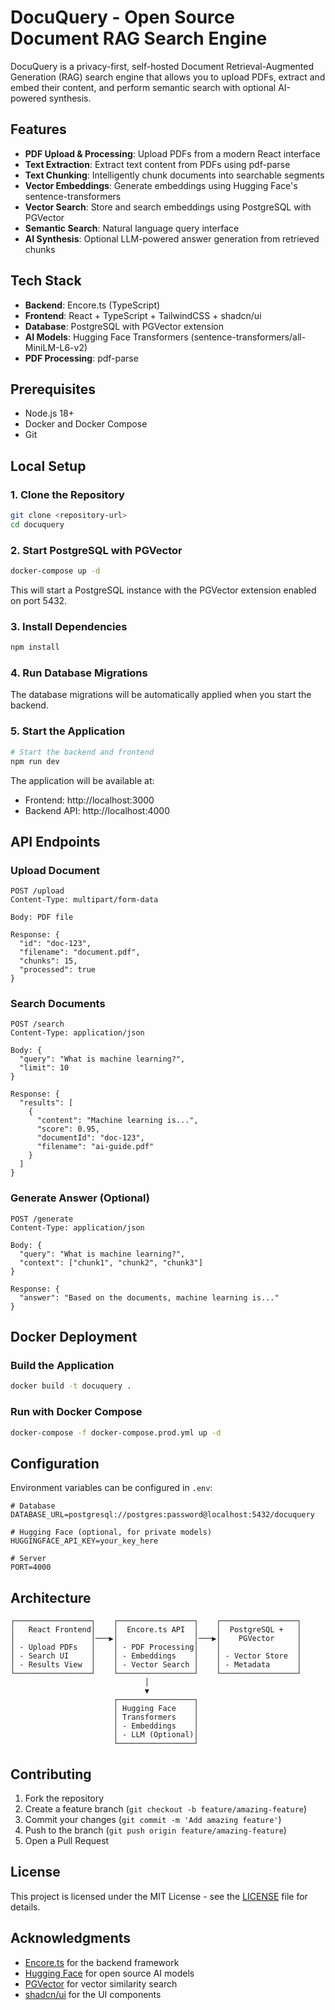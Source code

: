 # DocuQuery - Open Source Document RAG Search Engine

DocuQuery is a privacy-first, self-hosted Document Retrieval-Augmented Generation (RAG) search engine that allows you to upload PDFs, extract and embed their content, and perform semantic search with optional AI-powered synthesis.

## Features

- **PDF Upload & Processing**: Upload PDFs from a modern React interface
- **Text Extraction**: Extract text content from PDFs using pdf-parse
- **Text Chunking**: Intelligently chunk documents into searchable segments
- **Vector Embeddings**: Generate embeddings using Hugging Face's sentence-transformers
- **Vector Search**: Store and search embeddings using PostgreSQL with PGVector
- **Semantic Search**: Natural language query interface
- **AI Synthesis**: Optional LLM-powered answer generation from retrieved chunks

## Tech Stack

- **Backend**: Encore.ts (TypeScript)
- **Frontend**: React + TypeScript + TailwindCSS + shadcn/ui
- **Database**: PostgreSQL with PGVector extension
- **AI Models**: Hugging Face Transformers (sentence-transformers/all-MiniLM-L6-v2)
- **PDF Processing**: pdf-parse

## Prerequisites

- Node.js 18+
- Docker and Docker Compose
- Git

## Local Setup

### 1. Clone the Repository

```bash
git clone <repository-url>
cd docuquery
```

### 2. Start PostgreSQL with PGVector

```bash
docker-compose up -d
```

This will start a PostgreSQL instance with the PGVector extension enabled on port 5432.

### 3. Install Dependencies

```bash
npm install
```

### 4. Run Database Migrations

The database migrations will be automatically applied when you start the backend.

### 5. Start the Application

```bash
# Start the backend and frontend
npm run dev
```

The application will be available at:
- Frontend: http://localhost:3000
- Backend API: http://localhost:4000

## API Endpoints

### Upload Document
```
POST /upload
Content-Type: multipart/form-data

Body: PDF file

Response: {
  "id": "doc-123",
  "filename": "document.pdf",
  "chunks": 15,
  "processed": true
}
```

### Search Documents
```
POST /search
Content-Type: application/json

Body: {
  "query": "What is machine learning?",
  "limit": 10
}

Response: {
  "results": [
    {
      "content": "Machine learning is...",
      "score": 0.95,
      "documentId": "doc-123",
      "filename": "ai-guide.pdf"
    }
  ]
}
```

### Generate Answer (Optional)
```
POST /generate
Content-Type: application/json

Body: {
  "query": "What is machine learning?",
  "context": ["chunk1", "chunk2", "chunk3"]
}

Response: {
  "answer": "Based on the documents, machine learning is..."
}
```

## Docker Deployment

### Build the Application

```bash
docker build -t docuquery .
```

### Run with Docker Compose

```bash
docker-compose -f docker-compose.prod.yml up -d
```

## Configuration

Environment variables can be configured in `.env`:

```env
# Database
DATABASE_URL=postgresql://postgres:password@localhost:5432/docuquery

# Hugging Face (optional, for private models)
HUGGINGFACE_API_KEY=your_key_here

# Server
PORT=4000
```

## Architecture

```
┌─────────────────┐    ┌─────────────────┐    ┌─────────────────┐
│   React Frontend│    │  Encore.ts API  │    │  PostgreSQL +   │
│                 │───▶│                 │───▶│    PGVector     │
│ - Upload PDFs   │    │ - PDF Processing│    │                 │
│ - Search UI     │    │ - Embeddings    │    │ - Vector Store  │
│ - Results View  │    │ - Vector Search │    │ - Metadata      │
└─────────────────┘    └─────────────────┘    └─────────────────┘
                              │
                              ▼
                       ┌─────────────────┐
                       │ Hugging Face    │
                       │ Transformers    │
                       │ - Embeddings    │
                       │ - LLM (Optional)│
                       └─────────────────┘
```

## Contributing

1. Fork the repository
2. Create a feature branch (`git checkout -b feature/amazing-feature`)
3. Commit your changes (`git commit -m 'Add amazing feature'`)
4. Push to the branch (`git push origin feature/amazing-feature`)
5. Open a Pull Request

## License

This project is licensed under the MIT License - see the [LICENSE](LICENSE) file for details.

## Acknowledgments

- [Encore.ts](https://encore.dev) for the backend framework
- [Hugging Face](https://huggingface.co) for open source AI models
- [PGVector](https://github.com/pgvector/pgvector) for vector similarity search
- [shadcn/ui](https://ui.shadcn.com) for the UI components
